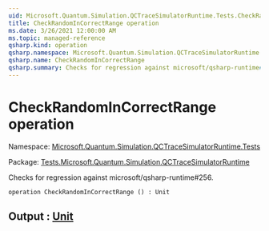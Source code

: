 ```yaml
---
uid: Microsoft.Quantum.Simulation.QCTraceSimulatorRuntime.Tests.CheckRandomInCorrectRange
title: CheckRandomInCorrectRange operation
ms.date: 3/26/2021 12:00:00 AM
ms.topic: managed-reference
qsharp.kind: operation
qsharp.namespace: Microsoft.Quantum.Simulation.QCTraceSimulatorRuntime.Tests
qsharp.name: CheckRandomInCorrectRange
qsharp.summary: Checks for regression against microsoft/qsharp-runtime#256.
---
```


# CheckRandomInCorrectRange operation

Namespace: [Microsoft.Quantum.Simulation.QCTraceSimulatorRuntime.Tests](xref:Microsoft.Quantum.Simulation.QCTraceSimulatorRuntime.Tests)

Package: [Tests.Microsoft.Quantum.Simulation.QCTraceSimulatorRuntime](https://nuget.org/packages/Tests.Microsoft.Quantum.Simulation.QCTraceSimulatorRuntime)


Checks for regression against microsoft/qsharp-runtime#256.

```qsharp
operation CheckRandomInCorrectRange () : Unit
```


## Output : [Unit](xref:microsoft.quantum.lang-ref.unit)

